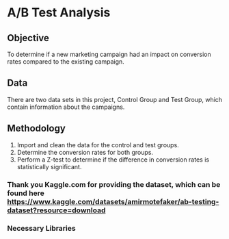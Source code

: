 # A/B Test Analysis

## Objective
To determine if a new marketing campaign had an impact on conversion rates compared to the existing campaign.

## Data
There are two data sets in this project, Control Group and Test Group, which contain information about the campaigns.

## Methodology
1. Import and clean the data for the control and test groups.
2. Determine the conversion rates for both groups.
3. Perform a Z-test to determine if the difference in conversion rates is statistically significant.

### Thank you Kaggle.com for providing the dataset, which can be found here https://www.kaggle.com/datasets/amirmotefaker/ab-testing-dataset?resource=download

### Necessary Libraries
```python, pandas as pd, from statsmodels.stats.proportion import proportions_ztest, numpy as np
